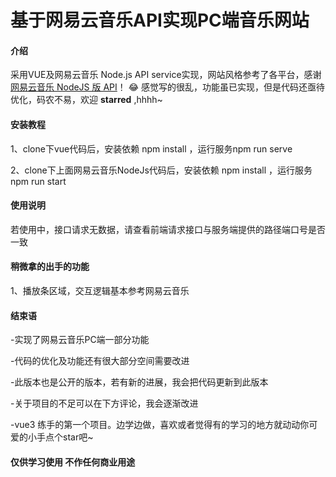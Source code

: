 # 基于网易云音乐API实现PC端音乐网站

#### 介绍
采用VUE及网易云音乐 Node.js API service实现，网站风格参考了各平台，感谢[网易云音乐 NodeJS 版 API](https://binaryify.github.io/NeteaseCloudMusicApi/#/)！
:joy:  感觉写的很乱，功能虽已实现，但是代码还亟待优化，码农不易，欢迎 **starred** ,hhhh~


#### 安装教程
1、clone下vue代码后，安装依赖 npm install ，运行服务npm run serve

2、clone下上面网易云音乐NodeJs代码后，安装依赖 npm install ，运行服务npm run start

#### 使用说明
若使用中，接口请求无数据，请查看前端请求接口与服务端提供的路径端口号是否一致

#### 稍微拿的出手的功能
1、播放条区域，交互逻辑基本参考网易云音乐

<!-- 2、mv视频，采用了videojs，添加了视频清晰度功能 -->

#### 结束语
-实现了网易云音乐PC端一部分功能

-代码的优化及功能还有很大部分空间需要改进

-此版本也是公开的版本，若有新的进展，我会把代码更新到此版本

-关于项目的不足可以在下方评论，我会逐渐改进

-vue3 练手的第一个项目。边学边做，喜欢或者觉得有的学习的地方就动动你可爱的小手点个star吧~

#### 仅供学习使用 不作任何商业用途